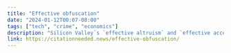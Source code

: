 ```yaml
---
title: "Effective obfuscation"
date: "2024-01-12T00:07-08:00"
tags: ["tech", "crime", "economics"]
description: "Silicon Valley`s `effective altruism` and `effective accelerationism` only give a thin philosophical veneer to the industry`s same old impulses."
link: https://citationneeded.news/effective-obfuscation/
---
```

